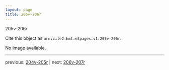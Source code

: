 ```yaml
---
layout: page
title: 205v-206r
---
```


205v-206r

Cite this object as `urn:cite2:hmt:e3pages.v1:205v-206r`.

No image available. 



---

previous: [204v-205r](../204v-205r/) | next: [206v-207r](../206v-207r/)